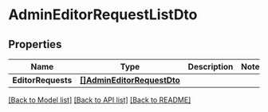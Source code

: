 # AdminEditorRequestListDto

## Properties

Name | Type | Description | Notes
------------ | ------------- | ------------- | -------------
**EditorRequests** | [**[]AdminEditorRequestDto**](AdminEditorRequestDTO.md) |  | 

[[Back to Model list]](../README.md#documentation-for-models) [[Back to API list]](../README.md#documentation-for-api-endpoints) [[Back to README]](../README.md)


